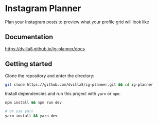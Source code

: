 # Instagram Planner
Plan your Instagram posts to preview what your profile grid will look like

## Documentation

https://dvilla8.github.io/ig-planner/docs

## Getting started

Clone the repository and enter the directory:
```bash
git clone https://github.com/dvilla8/ig-planner.git && cd ig-planner
```

Install dependencies and run this project with `yarn` or `npm`:
``` bash
npm install && npm run dev

# or use yarn
yarn install && yarn dev
```